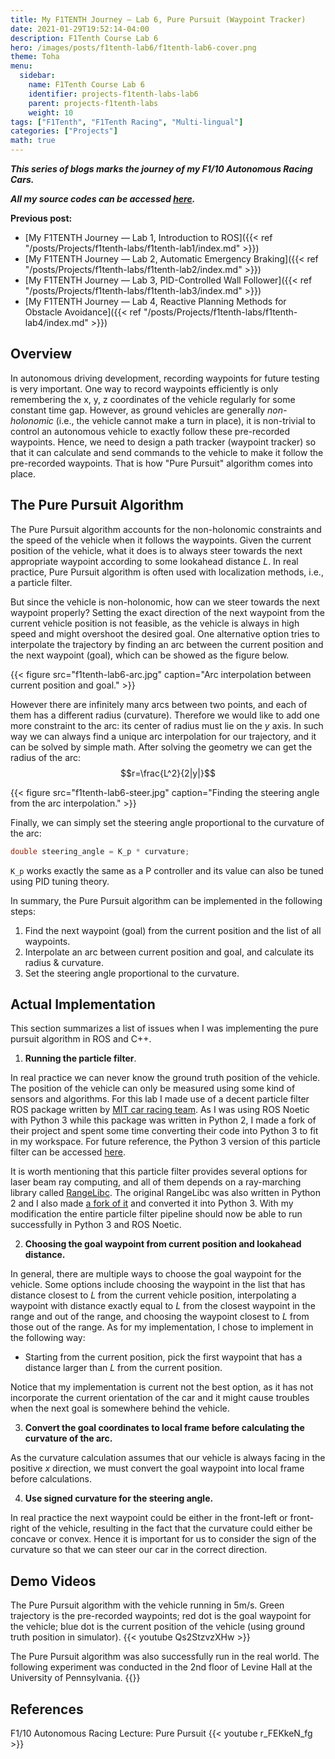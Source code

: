 ```yaml
---
title: My F1TENTH Journey — Lab 6, Pure Pursuit (Waypoint Tracker)
date: 2021-01-29T19:52:14-04:00
description: F1Tenth Course Lab 6
hero: /images/posts/f1tenth-lab6/f1tenth-lab6-cover.png
theme: Toha
menu:
  sidebar:
    name: F1Tenth Course Lab 6
    identifier: projects-f1tenth-labs-lab6
    parent: projects-f1tenth-labs
    weight: 10
tags: ["F1Tenth", "F1Tenth Racing", "Multi-lingual"]
categories: ["Projects"]
math: true
---
```


***This series of blogs marks the journey of my F1/10 Autonomous Racing Cars.***

***All my source codes can be accessed [here](https://github.com/shineyruan/F1Tenth_Labs).***

**Previous post:**

- [My F1TENTH Journey — Lab 1, Introduction to ROS]({{< ref "/posts/Projects/f1tenth-labs/f1tenth-lab1/index.md" >}})
- [My F1TENTH Journey — Lab 2, Automatic Emergency Braking]({{< ref "/posts/Projects/f1tenth-labs/f1tenth-lab2/index.md" >}})
- [My F1TENTH Journey — Lab 3, PID-Controlled Wall Follower]({{< ref "/posts/Projects/f1tenth-labs/f1tenth-lab3/index.md" >}})
- [My F1TENTH Journey — Lab 4, Reactive Planning Methods for Obstacle Avoidance]({{< ref "/posts/Projects/f1tenth-labs/f1tenth-lab4/index.md" >}})

<!-- more -->

## Overview

In autonomous driving development, recording waypoints for future testing is very important. One way to record waypoints efficiently is only remembering the x, y, z coordinates of the vehicle regularly for some constant time gap. However, as ground vehicles are generally *non-holonomic* (i.e., the vehicle cannot make a turn in place), it is non-trivial to control an autonomous vehicle to exactly follow these pre-recorded waypoints. Hence, we need to design a path tracker (waypoint tracker) so that it can calculate and send commands to the vehicle to make it follow the pre-recorded waypoints. That is how "Pure Pursuit" algorithm comes into place.

## The Pure Pursuit Algorithm

The Pure Pursuit algorithm accounts for the non-holonomic constraints and the speed of the vehicle when it follows the waypoints. Given the current position of the vehicle, what it does is to always steer towards the next appropriate waypoint according to some lookahead distance $L$. In real practice, Pure Pursuit algorithm is often used with localization methods, i.e., a particle filter.

But since the vehicle is non-holonomic, how can we steer towards the next waypoint properly? Setting the exact direction of the next waypoint from the current vehicle position is not feasible, as the vehicle is always in high speed and might overshoot the desired goal. One alternative option tries to interpolate the trajectory by finding an arc between the current position and the next waypoint (goal), which can be showed as the figure below.

{{< figure src="f1tenth-lab6-arc.jpg" caption="Arc interpolation between current position and goal." >}}

However there are infinitely many arcs between two points, and each of them has a different radius (curvature). Therefore we would like to add one more constraint to the arc: its center of radius must lie on the $y$ axis. In such way we can always find a unique arc interpolation for our trajectory, and it can be solved by simple math. After solving the geometry we can get the radius of the arc:
$$r=\frac{L^2}{2|y|}$$

{{< figure src="f1tenth-lab6-steer.jpg" caption="Finding the steering angle from the arc interpolation." >}}

Finally, we can simply set the steering angle proportional to the curvature of the arc:

```cpp
double steering_angle = K_p * curvature;
```

`K_p` works exactly the same as a P controller and its value can also be tuned using PID tuning theory.

In summary, the Pure Pursuit algorithm can be implemented in the following steps:

1. Find the next waypoint (goal) from the current position and the list of all waypoints.
2. Interpolate an arc between current position and goal, and calculate its radius & curvature.
3. Set the steering angle proportional to the curvature.

## Actual Implementation

This section summarizes a list of issues when I was implementing the pure pursuit algorithm in ROS and C++.

1. **Running the particle filter**.

In real practice we can never know the ground truth position of the vehicle. The position of the vehicle can only be measured using some kind of sensors and algorithms. For this lab I made use of a decent particle filter ROS package written by [MIT car racing team](https://github.com/mit-racecar/particle_filter). As I was using ROS Noetic with Python 3 while this package was written in Python 2, I made a fork of their project and spent some time converting their code into Python 3 to fit in my workspace. For future reference, the Python 3 version of this particle filter can be accessed [here](https://github.com/shineyruan/particle_filter).

It is worth mentioning that this particle filter provides several options for laser beam ray computing, and all of them depends on a ray-marching library called [RangeLibc](https://github.com/kctess5/range_libc). The original RangeLibc was also written in Python 2 and I also made [a fork of it](https://github.com/shineyruan/range_libc) and converted it into Python 3. With my modification the entire particle filter pipeline should now be able to run successfully in Python 3 and ROS Noetic.

2. **Choosing the goal waypoint from current position and lookahead distance.**

In general, there are multiple ways to choose the goal waypoint for the vehicle. Some options include choosing the waypoint in the list that has distance closest to $L$ from the current vehicle position, interpolating a waypoint with distance exactly equal to $L$ from the closest waypoint in the range and out of the range, and choosing the waypoint closest to $L$ from those out of the range. As for my implementation, I chose to implement in the following way:

- Starting from the current position, pick the first waypoint that has a distance larger than $L$ from the current position.

Notice that my implementation is current not the best option, as it has not incorporate the current orientation of the car and it might cause troubles when the next goal is somewhere behind the vehicle.

3. **Convert the goal coordinates to local frame before calculating the curvature of the arc.**

As the curvature calculation assumes that our vehicle is always facing in the positive $x$ direction, we must convert the goal waypoint into local frame before calculations.

4. **Use signed curvature for the steering angle.**

In real practice the next waypoint could be either in the front-left or front-right of the vehicle, resulting in the fact that the curvature could either be concave or convex. Hence it is important for us to consider the sign of the curvature so that we can steer our car in the correct direction.

## Demo Videos

The Pure Pursuit algorithm with the vehicle running in 5m/s. Green trajectory is the pre-recorded waypoints; red dot is the goal waypoint for the vehicle; blue dot is the current position of the vehicle (using ground truth position in simulator).
{{< youtube Qs2StzvzXHw >}}

The Pure Pursuit algorithm was also successfully run in the real world. The following experiment was conducted in the 2nd floor of Levine Hall at the University of Pennsylvania.
{{<youtube t9NOFv8BmfY>}}

## References

F1/10 Autonomous Racing Lecture: Pure Pursuit
{{< youtube r_FEKkeN_fg >}}
